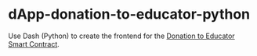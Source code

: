 # dApp-donation-to-educator-python

Use Dash (Python) to create the frontend for the [Donation to Educator Smart Contract](https://github.com/charmingdata/all-smart-contracts/blob/main/DonationToEducator.sol).
